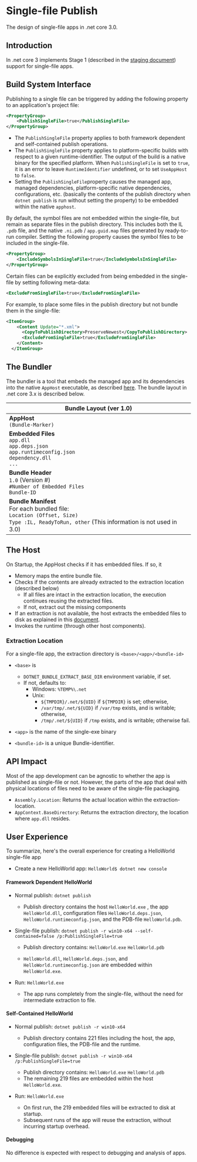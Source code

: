 # Single-file Publish

The design of single-file apps in .net core 3.0.

## Introduction

In .net core 3 implements Stage 1 (described in the [staging document](staging.md)) support for single-file apps.

## Build System Interface

Publishing to a single file can be triggered by adding the following property to an application's project file:

```xml
<PropertyGroup>
    <PublishSingleFile>true</PublishSingleFile>
</PropertyGroup>    
```

* The `PublishSingleFile` property applies to both framework dependent and self-contained publish operations.
* The `PublishSingleFile` property applies to platform-specific builds with respect to a given runtime-identifier. The output of the build is a native binary for the specified platform.
  When `PublishSingleFile`  is set to `true`, it is an error to leave `RuntimeIdentifier` undefined, or to set `UseAppHost` to `false`.
* Setting the `PublishSingleFile`property causes the managed app, managed dependencies, platform-specific native dependencies, configurations, etc. (basically the contents of the publish directory when `dotnet publish` is run without setting the property) to be embedded within the native `apphost`. 

By default, the symbol files are not embedded within the single-file, but remain as separate files in the publish directory. This includes both the IL `.pdb` file, and the native `.ni.pdb` / `app.guid.map` files generated by ready-to-run compiler. Setting the following property causes the symbol files to be included in the single-file.

```xml
<PropertyGroup>
    <IncludeSymbolsInSingleFile>true</IncludeSymbolsInSingleFile>
</PropertyGroup>
```

Certain files can be explicitly excluded from being embedded in the single-file by setting following meta-data:

```xml
<ExcludeFromSingleFile>true</ExcludeFromSingleFile>
```

For example, to place some files in the publish directory but not bundle them in the single-file:

```xml
<ItemGroup>
    <Content Update="*.xml">
      <CopyToPublishDirectory>PreserveNewest</CopyToPublishDirectory>
      <ExcludeFromSingleFile>true</ExcludeFromSingleFile>
    </Content>
  </ItemGroup>
```

## The Bundler

The bundler is a tool that embeds the managed app and its dependencies into the native `AppHost` executable, as described [here](bundler.md). The bundle layout in .net core 3.x is described below.

| Bundle Layout (ver 1.0) |
| ------------------------------------------------------------ |
| **AppHost**<br />`(Bundle-Marker)`                               |
| **Embedded Files**<br />`app.dll` <br />`app.deps.json`<br />`app.runtimeconfig.json`<br />`dependency.dll`<br />`...`<br /> |
| **Bundle Header** <br />`1.0` (Version #)<br /> `#Number of Embedded Files`<br />`Bundle-ID` |
| **Bundle Manifest**<br />For each bundled file:<br />   `Location (Offset, Size)`<br />   `Type :IL, ReadyToRun, other` (This information is not used in 3.0) |

## The Host

On Startup, the AppHost checks if it has embedded files. If so, it 

* Memory maps the entire bundle file.
* Checks if the contents are already extracted to the extraction location (described below)
  * If all files are intact in the extraction location, the execution continues reusing the extracted files.
  * If not, extract out the missing components
* If an extraction is not available, the host extracts the embedded files to disk as explained in this [document](extract.md). 
* Invokes the runtime (through other host components).

### Extraction Location

For a single-file app, the extraction directory is `<base>/<app>/<bundle-id>`

* `<base>` is 
  * `DOTNET_BUNDLE_EXTRACT_BASE_DIR` environment variable, if set.
  * If not, defaults to: 
    * Windows: `%TEMP%\.net`
    * Unix:
      * `${TMPDIR}/.net/${UID}` if `${TMPDIR}` is set; otherwise,
      * `/var/tmp/.net/${UID}` if `/var/tmp` exists, and is writable; otherwise,
      * `/tmp/.net/${UID}` if `/tmp` exists, and is writable; otherwise fail.

* `<app>` is the name of the single-exe binary

* `<bundle-id>` is a unique Bundle-identifier. 

## API Impact

Most of the app development can be agnostic to whether the app is published as single-file or not. However, the parts of the app that deal with physical locations of files need to be aware of the single-file packaging. 

* `Assembly.Location`: Returns the actual location within the extraction-location. 
* `AppContext.BaseDirectory`: Returns the extraction directory, the location where `app.dll` resides.

## User Experience

To summarize, here's the overall experience for creating a HelloWorld single-file app 

*  Create a new HelloWorld app: `HelloWorld$ dotnet new console`

#### Framework Dependent HelloWorld

* Normal publish: `dotnet publish` 

  * Publish directory contains the host `HelloWorld.exe` ,  the app `HelloWorld.dll`, configuration files `HelloWorld.deps.json`, `HelloWorld.runtimeconfig.json`, and the PDB-file `HelloWorld.pdb`.

* Single-file publish: `dotnet publish -r win10-x64 --self-contained=false /p:PublishSingleFile=true`

  * Publish directory contains: `HelloWorld.exe` `HelloWorld.pdb`

  * `HelloWorld.dll`, `HelloWorld.deps.json`, and `HelloWorld.runtimeconfig.json` are embedded within `HelloWorld.exe`.

* Run: `HelloWorld.exe`

  * The app runs completely from the single-file, without the need for intermediate extraction to file.

#### Self-Contained HelloWorld

- Normal publish: `dotnet publish -r win10-x64`

  * Publish directory contains 221 files including the host, the app, configuration files, the PDB-file and the runtime.

- Single-file publish: `dotnet publish -r win10-x64 /p:PublishSingleFile=true`

  - Publish directory contains: `HelloWorld.exe` `HelloWorld.pdb`
  - The remaining 219 files are embedded within the host `HelloWorld.exe`.

- Run: `HelloWorld.exe`

  * On first run, the 219 embedded files will be extracted to disk at startup. 
  * Subsequent runs of the app will reuse the extraction, without incurring startup overhead.

#### Debugging 

No difference is expected with respect to debugging and analysis of apps.

